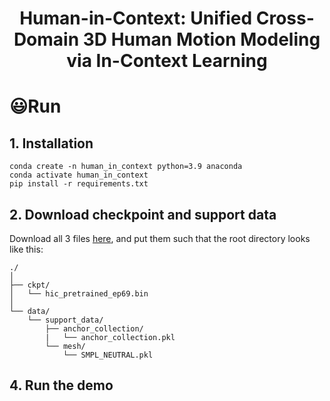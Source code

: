 <p align="center">
  <h1 align="center">Human-in-Context: Unified Cross-Domain 3D Human Motion Modeling via In-Context Learning</h1>

# 😃Run

## 1. Installation
```
conda create -n human_in_context python=3.9 anaconda
conda activate human_in_context
pip install -r requirements.txt
```

## 2. Download checkpoint and support data


Download all 3 files [here](https://drive.google.com/drive/folders/1UzFbrMtzAmvJKvuDi63yz72iSdQqGjvq?usp=drive_link), and put them such that the root directory looks like this:

```
./
│
├── ckpt/
│   └── hic_pretrained_ep69.bin
│
└── data/
    └── support_data/
        ├── anchor_collection/
        |   └── anchor_collection.pkl
        └── mesh/
            └── SMPL_NEUTRAL.pkl
```

## 4. Run the demo